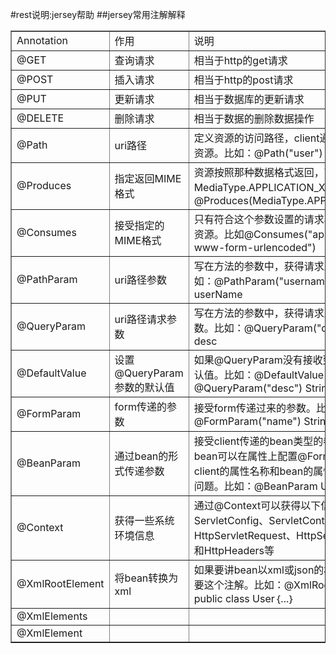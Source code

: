 #rest说明:jersey帮助
##jersey常用注解解释
<table  border="1">
  <tr>
    	<td>Annotation</td>
     	<td>作用</td>
      	<td>说明</td>
  </tr>
  <tr>
    	<td>@GET</td>
     	<td>查询请求</td>
      	<td>相当于http的get请求</td>
  </tr>
   <tr>
    	<td>@POST</td>
     	<td>插入请求</td>
      	<td>相当于http的post请求</td>
  </tr>
  <tr>
     <td>@PUT</td>
     <td>更新请求</td>
     <td>相当于数据库的更新请求</td>
  </tr>
  <tr>
	  <td>@DELETE</td>
	  <td>删除请求</td>
	  <td>相当于数据的删除数据操作</td>
  </tr>
  <tr>
	  <td>@Path</td>
	  <td>uri路径</td>
	  <td>定义资源的访问路径，client通过这个路径访问资源。比如：@Path("user")</td>
  </tr>
  <tr>
	  <td>@Produces</td>
	  <td>指定返回MIME格式</td>
	  <td>资源按照那种数据格式返回，可取的值有：MediaType.APPLICATION_XXX。比如：@Produces(MediaType.APPLICATION_XML)</td>
  </tr>
  <tr>
	  <td>@Consumes</td>
	  <td>接受指定的MIME格式</td>
	  <td>只有符合这个参数设置的请求再能访问到这个资源。比如@Consumes("application/x-www-form-urlencoded")</td>
  </tr>
  <tr>
	  <td>@PathParam</td>
	  <td>uri路径参数</td>
	  <td>写在方法的参数中，获得请求路径参数。比如：@PathParam("username")  String userName</td>
  </tr>
  <tr>
	  <td>@QueryParam</td>
	  <td>uri路径请求参数</td>
	  <td>写在方法的参数中，获得请求路径附带的参数。比如：@QueryParam("desc")  String desc</td>
  </tr>
  <tr>
	  <td>@DefaultValue</td>
	  <td>设置@QueryParam参数的默认值</td>
	  <td>如果@QueryParam没有接收到值，就使用默认值。比如：@DefaultValue("description") @QueryParam("desc") String desc</td>
  </tr>
  <tr>
  	   <td>@FormParam</td>
  	   <td>form传递的参数</td>
  	   <td>接受form传递过来的参数。比如：@FormParam("name")  String userName</td>
  </tr>
  <tr>
  	   <td>@BeanParam</td>
  	   <td>通过bean的形式传递参数</td>
  	   <td>接受client传递的bean类型的参数，同时这个bean可以在属性上配置@FormParam用以解决client的属性名称和bean的属性名称不一致的问题。比如：@BeanParam  			User user</td>
  </tr>
  <tr>
  	   <td>@Context</td>
  	   <td>获得一些系统环境信息</td>
  	   <td>通过@Context可以获得以下信息：UriInfo、ServletConfig、ServletContext、HttpServletRequest、HttpServletResponse和HttpHeaders等</td>
  </tr>
  <tr>
  	   <td>@XmlRootElement</td>
  	   <td>将bean转换为xml</td>
  	   <td>如果要讲bean以xml或json的格式返回，必须要这个注解。比如：@XmlRootElement public class User｛...｝</td>
  </tr>
   <tr>
  	   <td>@XmlElements</td>
  	   <td></td>
  	   <td></td>
  </tr>
  <tr>
  	   <td>@XmlElement</td>
  	   <td></td>
  	   <td></td>
  </tr>
</table>